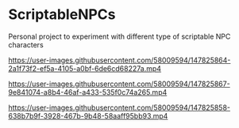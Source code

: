 # ScriptableNPCs
Personal project to experiment with different type of scriptable NPC characters 



https://user-images.githubusercontent.com/58009594/147825864-2a1f73f2-ef5a-4105-a0bf-6de6cd68227a.mp4


https://user-images.githubusercontent.com/58009594/147825867-9e841074-a8b4-46af-a433-535f0c74a265.mp4


https://user-images.githubusercontent.com/58009594/147825858-638b7b9f-3928-467b-9b48-58aaff95bb93.mp4
